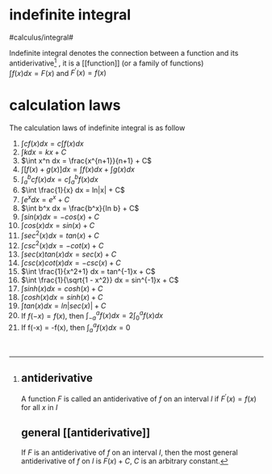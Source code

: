 # indefinite integral

​#calculus/integral#​

Indefinite integral denotes the connection between a function and its antiderivative[^1] , it is a [[function]] (or a family of functions)  
​$\int f(x)dx = F(x)$ and $F^{'}(x) = f(x)$  

# calculation laws

The calculation laws of indefinite integral is as follow

1. $\int cf(x) dx = c\int f(x) dx$
2. $\int kdx = kx + C$
3. $\int x^n dx = \frac{x^{n+1}}{n+1} + C$
4. $\int [f(x)+g(x)]dx = \int f(x)dx + \int g(x)dx$
5. $\int_a^b cf(x)dx = c\int^b_a f(x)dx$
6. $\int \frac{1}{x} dx = ln|x| + C$
7. $\int e^x dx = e^x + C$
8. $\int b^x dx = \frac{b^x}{In b} + C$
9. $\int sin(x) dx = -cos(x) + C$
10. $\int cos(x) dx = sin(x) + C$
11. $\int sec^2(x) dx = tan(x) + C$
12. $\int csc^2(x) dx = -cot(x) + C$
13. $\int sec(x)tan(x) dx = sec(x) + C$
14. $\int csc(x)cot(x) dx = -csc(x) + C$
15. $\int \frac{1}{x^2+1} dx = tan^{-1}x + C$
16. $\int \frac{1}{\sqrt{1 - x^2}} dx = sin^{-1}x + C$
17. $\int sinh(x) dx = cosh(x) + C$
18. $\int cosh(x) dx = sinh(x) + C$
19. $\int tan(x)dx = ln|sec(x)| +C$​
20. If $f(-x) = f(x)$, then $\int^a_{-a}f(x)dx = 2\int_0^af(x)dx$
21. If f(-x) = -f(x), then $\int^a_af(x)dx = 0$

‍

[^1]: # antiderivative

    A function $F$ is called an antiderivative of $f$ on an interval $I$ if $F^{'}(x) = f(x)$ for all $x$ in $I$

    # general [[antiderivative]]

    If $F$ is an antiderivative of $f$ on an interval $I$, then the most general antiderivative of $f$ on $I$ is $F(x) + C$, $C$ is an arbitrary constant.
